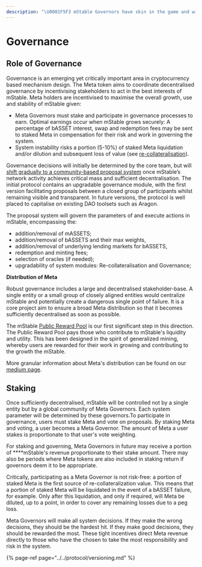 ```yaml
---
description: "\U0001F5F3 mStable Governors have skin in the game and will be responsible for the setting and maintenance of system risk parameters"
---
```


# Governance

## Role of Governance

Governance is an emerging yet critically important area in cryptocurrency based mechanism design. The Meta token aims to coordinate decentralised governance by incentivising stakeholders to act in the best interests of mStable. Meta holders are incentivised to maximise the overall growth, use and stability of mStable given:

* Meta Governors must stake and participate in governance processes to earn. Optimal earnings occur when mStable grows securely: A percentage of bASSET interest, swap and redemption fees may be sent to staked Meta in compensation for their risk and work in governing the system. 
* System instability risks a portion \(5-10%\) of staked Meta liquidation and/or dilution and subsequent loss of value \(see [re-collateralisation](recollateralisation.md)\). 

Governance decisions will initially be determined by the core team, but will [shift gradually to a community-based proposal system](../../protocol/versioning.md) once mStable’s network activity achieves critical mass and sufficient decentralisation. The initial protocol contains an upgradable governance module, with the first version facilitating proposals between a closed group of  participants whilst remaining visible and transparent. In future versions, the protocol is well placed to capitalise on existing DAO toolsets such as Aragon.

The proposal system will govern the parameters of and execute actions in mStable, encompassing the: 

* addition/removal of mASSETS;
* addition/removal of bASSETS and their max weights,
* addition/removal of underlying lending markets for bASSETS,
* redemption and minting fees;
* selection of oracles \(if needed\);
* upgradability of system modules: Re-collateralisation and Governance;

**Distribution of Meta**

Robust governance includes a large and decentralised stakeholder-base. A single entity or a small group of closely aligned entities would centralize mStable and potentially create a dangerous single point of failure. It is a core project aim to ensure a broad Meta distribution so that it becomes sufficiently decentralised as soon as possible.

The mStable [Public Reward Pool](../../meta-rewards-1/introduction/) is our first significant step in this direction. The Public Reward Pool pays those who contribute to mStable's liquidity and utility. This has been designed in the spirit of generalized mining, whereby users are rewarded for their work in growing and contributing to the growth the mStable. 

More granular information about Meta's distribution can be found on our [medium page](https://medium.com/mstable). 

## Staking

Once sufficiently decentralised, mStable will be controlled not by a single entity but by a global community of Meta Governors. Each system parameter will be determined by these governors.To participate in governance, users must stake Meta and vote on proposals. By staking Meta and voting, a user becomes a Meta Governor. The amount of Meta a user stakes is proportionate to that user's vote weighting.

For staking and governing, Meta Governors in future may receive a portion of ****mStable's revenue proportionate to their stake amount. There may also be periods where Meta tokens are also included in staking return if governors deem it to be appropriate. 

Critically, participating as a Meta Governor is not risk-free: a portion of staked Meta is the first source of re-collateralization value. This means that a portion of staked Meta will be liquidated in the event of a bASSET failure, for example. Only after this liquidation, and only if required, will Meta be diluted, up to a point, in order to cover any remaining losses due to a peg loss. 

Meta Governors will make all system decisions. If they make the wrong decisions, they should be the hardest hit. If they make good decisions, they should be rewarded the most. These tight incentives direct Meta revenue directly to those who have the chosen to take the most responsibility and risk in the system. 

{% page-ref page="../../protocol/versioning.md" %}



